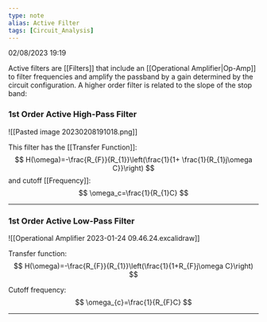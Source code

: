 ```yaml
---
type: note
alias: Active Filter
tags: [Circuit_Analysis]
---
```

02/08/2023 19:19

  

Active filters are [[Filters]] that include an [[Operational Amplifier|Op-Amp]] to filter frequencies and amplify the passband by a gain determined by the circuit configuration. A higher order filter is related to the slope of the stop band:

### 1st Order Active High-Pass Filter

![[Pasted image 20230208191018.png]]

This filter has the [[Transfer Function]]:
$$
H(\omega)=-\frac{R_{F}}{R_{1}}\left(\frac{1}{1+ \frac{1}{R_{1}j\omega C}}\right)
$$
and cutoff [[Frequency]]:
$$
\omega_c=\frac{1}{R_{1}C}
$$

---

### 1st Order Active Low-Pass Filter

![[Operational Amplifier 2023-01-24 09.46.24.excalidraw]]

Transfer function:
$$
H(\omega)=-\frac{R_{F}}{R_{1}}\left(\frac{1}{1+R_{F}j\omega C}\right)
$$

Cutoff frequency:
$$
\omega_{c}=\frac{1}{R_{F}C}
$$

---